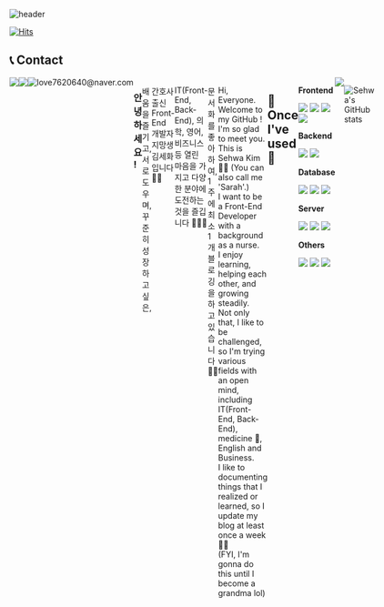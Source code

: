 ![header](https://capsule-render.vercel.app/api?type=waving&color=gradient&height=160&section=header&text=✨%20Welcome%20to%20Sarah's%20DEV%20World%20✨&fontSize=30&animation=fadeIn&fontAlignY=36&fontColor=fff)


[![Hits](https://hits.seeyoufarm.com/api/count/incr/badge.svg?url=https%3A%2F%2Fgithub.com%2Fgjbae1212%2Fhit-counter&count_bg=%23FFACAB&title_bg=%23555555&icon=github.svg&icon_color=%23E7E7E7&title=+GitHub&edge_flat=false)](https://hits.seeyoufarm.com)

## 📞 Contact 
<div style="display:flex; flex-direction:row;">

<a href="https://oooooooooooo.tistory.com/">
<img src="https://img.shields.io/badge/Tistory-000000?style=for-the-badge&logo=Tistory&logoColor=white">
</a>

<a href="https://polydactyl-cello-2db.notion.site/Kim-Sehwa-c4920e2528ae4e7bb40869f320fc859d?pvs=4">
<img src="https://img.shields.io/badge/Notion-000000?style=for-the-badge&logoColor=white&logo=Notion"> 
</a>

</br>
<img src="https://img.shields.io/badge/Email-005FF9?style=for-the-badge&logo=Email&logoColor=white"> 
love7620640@naver.com


### 안녕하세요 ! 

배움을 즐기고, 서로 도우며, 꾸준히 성장하고 싶은,

간호사 출신 Front-End 개발자 지망생
김세화입니다 👋🏻

IT(Front-End, Back-End), 의학, 영어, 비즈니스 등 열린 마음을 가지고 다양한 분야에 도전하는 것을 즐깁니다 🏃🏻‍♂️

문서화를 좋아하여, 1주에 최소 1개 블로깅을 하고 있습니다 ✍🏻

Hi, Everyone. Welcome to my GitHub ! </br>
I'm so glad to meet you. This is Sehwa Kim 👋🏻 (You can also call me 'Sarah'.)</br>
I want to be a Front-End Developer with a background as a nurse. </br>
I enjoy learning, helping each other, and growing steadily. </br>
Not only that, I like to be challenged, so I'm trying various fields with an open mind, including IT(Front-End, Back-End), medicine 🧠, English and Business. </br>
I like to documenting things that I realized or learned, so I update my blog at least once a week ✍🏻 </br>
(FYI, I'm gonna do this until I become a grandma lol)

## 🔨 Once I've used 🔨
<div style="display:flex; flex-direction:column; align-items:flex-start;">
   <!-- Frontend -->
    <p><strong>Frontend</strong></p>
    <div>
        <img src="https://img.shields.io/badge/html5-E34F26?style=flat-square&logo=html5&logoColor=white"> 
        <img src="https://img.shields.io/badge/css-1572B6?style=flat-square&logo=css3&logoColor=white"> 
        <img src="https://img.shields.io/badge/javascript-F7DF1E?style=flat-square&logo=javascript&logoColor=black"> 
        <img src="https://img.shields.io/badge/bootstrap-7952B3?style=flat-square&logo=bootstrap&logoColor=white">
    </div>
    <!-- Backend -->
    <p><strong>Backend</strong></p>
    <div>
        <img src="https://img.shields.io/badge/Java-007396?style=for-the-badge&logo=Java&logoColor=white"> 
        <img src="https://img.shields.io/badge/Spring Boot-6DB33F?style=for-the-badge&logo=spring boot&logoColor=white"> 
    </div>
    <!-- Database -->
    <p><strong>Database</strong></p>
    <div>
        <img src="https://img.shields.io/badge/oracle-F80000?style=for-the-badge&logo=oracle&logoColor=white"> 
        <img src="https://img.shields.io/badge/mysql-4479A1?style=for-the-badge&logo=mysql&logoColor=white"> 
        <img src="https://img.shields.io/badge/firebase-FFCA28?style=for-the-badge&logo=firebase&logoColor=white">
    </div>
    <!-- Server -->
    <p><strong>Server</strong></p>
    <div>
        <img src="https://img.shields.io/badge/linux-FCC624?style=for-the-badge&logo=linux&logoColor=black"> 
        <img src="https://img.shields.io/badge/apache tomcat-F8DC75?style=for-the-badge&logo=apachetomcat&logoColor=black">
        <img src="https://img.shields.io/badge/Amazon AWS-232F3E?style=for-the-badge&logo=amazon aws&logoColor=white"> 
    </div>
    <!-- Others -->
    <p><strong>Others</strong></p>
    <div>
        <img src="https://img.shields.io/badge/Kotlin-7F52FF?style=flat-square&logo=kotlin&logoColor=white">
        <img src="https://img.shields.io/badge/Andoid Studio-3DDC84?style=flat-square&logo=android studio&logoColor=white">
        <img src="https://img.shields.io/badge/python-3776AB?style=flat-square&logo=python&logoColor=white"> 
</div><br>
</div>
<img src="https://img.shields.io/badge/-Java-344CB7?style=flat-plastic&logo=Java&logoColor=white"/></a>


![Sehwa's GitHub stats](https://github-readme-stats.vercel.app/api?username=loveflora&show_icons=true&theme=radical)

<!--
**loveflora/loveflora** is a ✨ _special_ ✨ repository because its `README.md` (this file) appears on your GitHub profile.

Here are some ideas to get you started:

- 🔭 I’m currently working on ...
- 🌱 I’m currently learning ...
- 👯 I’m looking to collaborate on ...
- 🤔 I’m looking for help with ...
- 💬 Ask me about ...
- 📫 How to reach me: ...
- 😄 Pronouns: ...
- ⚡ Fun fact: ...
-->
